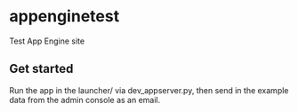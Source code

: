 appenginetest
==========

Test App Engine site

## Get started
Run the app in the launcher/ via dev_appserver.py, then send in the example data from the admin console as an email.